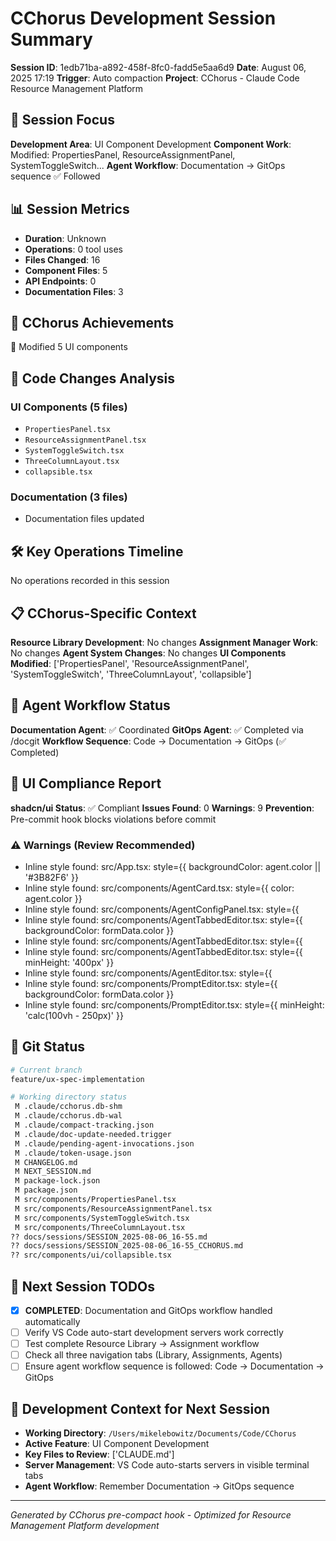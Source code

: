 # CChorus Development Session Summary

**Session ID**: 1edb71ba-a892-458f-8fc0-fadd5e5aa6d9
**Date**: August 06, 2025 17:19
**Trigger**: Auto compaction
**Project**: CChorus - Claude Code Resource Management Platform


## 🎯 Session Focus

**Development Area**: UI Component Development
**Component Work**: Modified: PropertiesPanel, ResourceAssignmentPanel, SystemToggleSwitch...
**Agent Workflow**: Documentation → GitOps sequence ✅ Followed

## 📊 Session Metrics

- **Duration**: Unknown
- **Operations**: 0 tool uses
- **Files Changed**: 16
- **Component Files**: 5
- **API Endpoints**: 0
- **Documentation Files**: 3

## 🚀 CChorus Achievements

🧩 Modified 5 UI components

## 🔧 Code Changes Analysis

### UI Components (5 files)
- `PropertiesPanel.tsx`
- `ResourceAssignmentPanel.tsx`
- `SystemToggleSwitch.tsx`
- `ThreeColumnLayout.tsx`
- `collapsible.tsx`

### Documentation (3 files)
- Documentation files updated

## 🛠️ Key Operations Timeline

No operations recorded in this session

## 📋 CChorus-Specific Context

**Resource Library Development**: No changes
**Assignment Manager Work**: No changes
**Agent System Changes**: No changes
**UI Components Modified**: ['PropertiesPanel', 'ResourceAssignmentPanel', 'SystemToggleSwitch', 'ThreeColumnLayout', 'collapsible']

## 🔄 Agent Workflow Status

**Documentation Agent**: ✅ Coordinated
**GitOps Agent**: ✅ Completed via /docgit
**Workflow Sequence**: Code → Documentation → GitOps (✅ Completed)

## 🎨 UI Compliance Report

**shadcn/ui Status**: ✅ Compliant
**Issues Found**: 0
**Warnings**: 9
**Prevention**: Pre-commit hook blocks violations before commit

### ⚠️ Warnings (Review Recommended)
- Inline style found: src/App.tsx:                            style={{ backgroundColor: agent.color || '#3B82F6' }}
- Inline style found: src/components/AgentCard.tsx:            style={{ color: agent.color }}
- Inline style found: src/components/AgentConfigPanel.tsx:                style={{ 
- Inline style found: src/components/AgentTabbedEditor.tsx:              style={{ backgroundColor: formData.color }}
- Inline style found: src/components/AgentTabbedEditor.tsx:                    style={{ 
- Inline style found: src/components/AgentTabbedEditor.tsx:                style={{ minHeight: '400px' }}
- Inline style found: src/components/AgentEditor.tsx:                      style={{ 
- Inline style found: src/components/PromptEditor.tsx:              style={{ backgroundColor: formData.color }}
- Inline style found: src/components/PromptEditor.tsx:            style={{ minHeight: 'calc(100vh - 250px)' }}


## 📂 Git Status

```bash
# Current branch
feature/ux-spec-implementation

# Working directory status
 M .claude/cchorus.db-shm
 M .claude/cchorus.db-wal
 M .claude/compact-tracking.json
 M .claude/doc-update-needed.trigger
 M .claude/pending-agent-invocations.json
 M .claude/token-usage.json
 M CHANGELOG.md
 M NEXT_SESSION.md
 M package-lock.json
 M package.json
 M src/components/PropertiesPanel.tsx
 M src/components/ResourceAssignmentPanel.tsx
 M src/components/SystemToggleSwitch.tsx
 M src/components/ThreeColumnLayout.tsx
?? docs/sessions/SESSION_2025-08-06_16-55.md
?? docs/sessions/SESSION_2025-08-06_16-55_CCHORUS.md
?? src/components/ui/collapsible.tsx

```

## 🎯 Next Session TODOs

- [x] **COMPLETED**: Documentation and GitOps workflow handled automatically
- [ ] Verify VS Code auto-start development servers work correctly
- [ ] Test complete Resource Library → Assignment workflow
- [ ] Check all three navigation tabs (Library, Assignments, Agents)
- [ ] Ensure agent workflow sequence is followed: Code → Documentation → GitOps

## 🔄 Development Context for Next Session

- **Working Directory**: `/Users/mikelebowitz/Documents/Code/CChorus`
- **Active Feature**: UI Component Development
- **Key Files to Review**: ['CLAUDE.md']
- **Server Management**: VS Code auto-starts servers in visible terminal tabs
- **Agent Workflow**: Remember Documentation → GitOps sequence

---

*Generated by CChorus pre-compact hook - Optimized for Resource Management Platform development*
